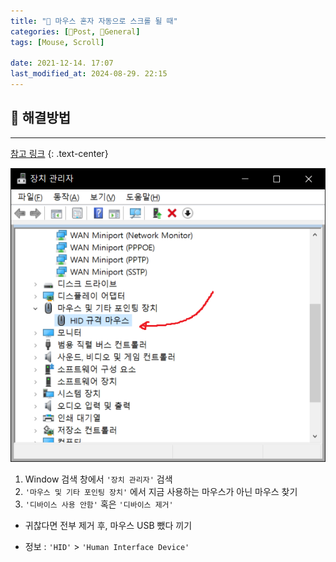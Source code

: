 ```yaml
---
title: "🥑 마우스 혼자 자동으로 스크롤 될 때"
categories: [📀Post, 🥑General]
tags: [Mouse, Scroll]

date: 2021-12-14. 17:07
last_modified_at: 2024-08-29. 22:15
---
```


## 📀 해결방법

---

[참고 링크](https://jackfink.blogspot.com/2019/07/window-10.html)
{: .text-center}

![장치 관리자 스크린샷](/assets/img/2021/211214_0001.png)

1. Window 검색 창에서 `'장치 관리자'` 검색
2. `'마우스 및 기타 포인팅 장치'` 에서 지금 사용하는 마우스가 아닌 마우스 찾기
3. `'디바이스 사용 안함'` 혹은 `'디바이스 제거'`

- 귀찮다면 전부 제거 후, 마우스 USB 뺐다 끼기

- 정보 : `'HID'` > `'Human Interface Device'`
